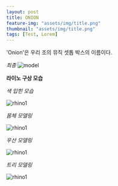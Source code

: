 ```yaml
---
layout: post
title: ONION
feature-img: "assets/img/title.png"
thumbnail: "assets/img/title.png"
tags: [Test, Lorem]
---
```


'Onion'은 우리 조의 뮤직 셋톱 박스의 이름이다. 

*최종*
![model](https://Lee-Su-Jin.github.io/assets/img/model.png)

**라이노 구상 모습**

*색 입힌 모습*

![rhino1](https://Lee-Su-Jin.github.io/assets/img/KakaoTalk_Photo_2017-12-17-17-48-11-4.png)

*몸체 모델링*

![rhino1](https://Lee-Su-Jin.github.io/assets/img/KakaoTalk_Photo_2017-12-17-17-48-11-3.png)

*우산 모델링*

![rhino1](https://Lee-Su-Jin.github.io/assets/img/KakaoTalk_Photo_2017-12-17-17-48-11-1.png)

*트리 모델링*

![rhino1](https://Lee-Su-Jin.github.io/assets/img/KakaoTalk_Photo_2017-12-17-17-48-11-2.png)
